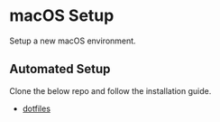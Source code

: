 # macOS Setup

Setup a new macOS environment.

## Automated Setup

Clone the below repo and follow the installation guide.

- [dotfiles](https://github.com/boldandbrad/dotfiles)
